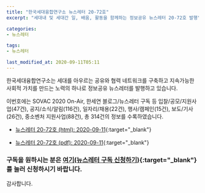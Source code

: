 ```yaml
---
title: "한국세대융합연구소 뉴스레터 20-72호"
excerpt: "세대내 및 세대간 일, 배움, 활동을 함께하는 정보공유 뉴스레터 20-72호 발행" 

categories:
- 뉴스레터

tags:
- 뉴스레터

last_modified_at: 2020-09-11T05:11
---
```


한국세대융합연구소는 세대를 아우르는 공유와 협력 네트워크를 구축하고 지속가능한 사회적 가치를 만드는 노력의 하나로 정보공유 뉴스레터를 발행하고 있습니다.

이번호에는 SOVAC 2020 On-Air, 한세연 블로그/뉴스레터 구독 등 입찰/공모/지원사업(47건), 공지/소식/알림(116건), 일자리/채용(22건), 행사/캠페인(15건), 보도/기사(26건), 중소벤처 지원사업(88건), 총 314건의 정보를 수록하였습니다.

* [뉴스레터 20-72호 (html): 2020-09-11](https://gcrcenter.github.io/assets/htmls/gcrc_news_letter_20200911.html){:target="_blank"}

* [뉴스레터 20-72호 (pdf): 2020-09-11](https://gcrcenter.github.io/assets/pdfs/news_letter_20200911.pdf){:target="_blank"}


### 구독을 원하시는 분은 [여기(뉴스레터 구독 신청하기)](https://forms.gle/MJ5gVHCdunBXXWVB7){:target="_blank"} 를 눌러 신청하시기 바랍니다.


감사합니다.